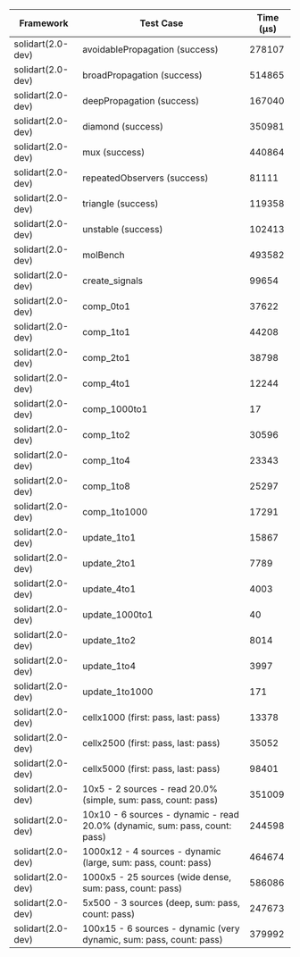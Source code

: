 | Framework | Test Case | Time (μs) |
| --- | --- | --- |
| solidart(2.0-dev) | avoidablePropagation (success) | 278107 |
| solidart(2.0-dev) | broadPropagation (success) | 514865 |
| solidart(2.0-dev) | deepPropagation (success) | 167040 |
| solidart(2.0-dev) | diamond (success) | 350981 |
| solidart(2.0-dev) | mux (success) | 440864 |
| solidart(2.0-dev) | repeatedObservers (success) | 81111 |
| solidart(2.0-dev) | triangle (success) | 119358 |
| solidart(2.0-dev) | unstable (success) | 102413 |
| solidart(2.0-dev) | molBench | 493582 |
| solidart(2.0-dev) | create_signals | 99654 |
| solidart(2.0-dev) | comp_0to1 | 37622 |
| solidart(2.0-dev) | comp_1to1 | 44208 |
| solidart(2.0-dev) | comp_2to1 | 38798 |
| solidart(2.0-dev) | comp_4to1 | 12244 |
| solidart(2.0-dev) | comp_1000to1 | 17 |
| solidart(2.0-dev) | comp_1to2 | 30596 |
| solidart(2.0-dev) | comp_1to4 | 23343 |
| solidart(2.0-dev) | comp_1to8 | 25297 |
| solidart(2.0-dev) | comp_1to1000 | 17291 |
| solidart(2.0-dev) | update_1to1 | 15867 |
| solidart(2.0-dev) | update_2to1 | 7789 |
| solidart(2.0-dev) | update_4to1 | 4003 |
| solidart(2.0-dev) | update_1000to1 | 40 |
| solidart(2.0-dev) | update_1to2 | 8014 |
| solidart(2.0-dev) | update_1to4 | 3997 |
| solidart(2.0-dev) | update_1to1000 | 171 |
| solidart(2.0-dev) | cellx1000 (first: pass, last: pass) | 13378 |
| solidart(2.0-dev) | cellx2500 (first: pass, last: pass) | 35052 |
| solidart(2.0-dev) | cellx5000 (first: pass, last: pass) | 98401 |
| solidart(2.0-dev) | 10x5 - 2 sources - read 20.0% (simple, sum: pass, count: pass) | 351009 |
| solidart(2.0-dev) | 10x10 - 6 sources - dynamic - read 20.0% (dynamic, sum: pass, count: pass) | 244598 |
| solidart(2.0-dev) | 1000x12 - 4 sources - dynamic (large, sum: pass, count: pass) | 464674 |
| solidart(2.0-dev) | 1000x5 - 25 sources (wide dense, sum: pass, count: pass) | 586086 |
| solidart(2.0-dev) | 5x500 - 3 sources (deep, sum: pass, count: pass) | 247673 |
| solidart(2.0-dev) | 100x15 - 6 sources - dynamic (very dynamic, sum: pass, count: pass) | 379992 |
